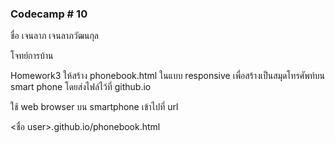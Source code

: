 ### Codecamp # 10

ชื่อ เจนลาภ เจนลาภวัฒนกุล

โจทย์การบ้าน

Homework3
ให้สร้าง phonebook.html ในแบบ responsive 
เพื่อสร้างเป็นสมุดโทรศัพท์บน smart phone
โดยส่งไฟล์ไว้ที่ github.io

ใช้ web browser บน smartphone เข้าไปที่  url

<ชื่อ user>.github.io/phonebook.html
